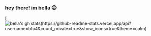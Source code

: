 ### hey there! im bella 😉

<!--
**bfu4/bfu4** is a ✨ _special_ ✨ repository because its `README.md` (this file) appears on your GitHub profile.-->

[![bella's gh stats(https://github-readme-stats.vercel.app/api?username=bfu4&count_private=true&show_icons=true&theme=calm)](https://github.com/anuraghazra/github-readme-stats)
